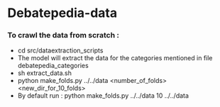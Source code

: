 # Debatepedia-data

### To crawl the data from scratch :
* cd src/dataextraction_scripts
* The model will extract the data for the categories mentioned in file debatepedia_categories
* sh extract_data.sh
* python make_folds.py ../../data <number_of_folds> <new_dir_for_10_folds> 
* By default run : python make_folds.py ../../data 10 ../../data
